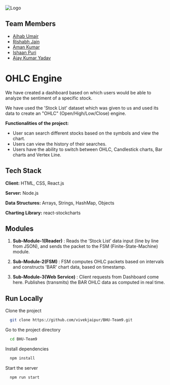 
![Logo](https://avatars.githubusercontent.com/u/2536284?s=280&v=4)


## Team Members

- [Aihab Umair](https://github.com/Aihab1) 
- [Rishabh Jain](https://github.com/Nazi-pikachu)
- [Aman Kumar](https://github.com/aman0710)
- [Ishaan Puri](https://github.com/ishu-2201)
- [Ajay Kumar Yadav](https://github.com/AJAY007L)


# OHLC Engine

We have created a dashboard based on which users would be able to analyze the sentiment of a specific stock. 

We have used the 'Stock List' dataset which was given to us and used its data to create an "OHLC" (Open/High/Low/Close) engine.

**Functionalities of the project:**
- User scan search different stocks based on the symbols and view the chart.
- Users can view the history of their searches.
- Users have the ability to switch between OHLC, Candlestick charts, Bar charts and Vertex Line.
## Tech Stack

**Client:** HTML, CSS, React.js 

**Server:** Node.js

**Data Structures:** Arrays, Strings, HashMap, Objects
  
**Charting Library:** react-stockcharts

## Modules 
1. **Sub-Module-1(Reader)** : Reads the ‘Stock List’ data input (line by line from JSON), and sends the packet to the FSM (Finite-State-Machine) module.

2. **Sub-Module-2(FSM)** : FSM computes OHLC packets based on intervals and constructs 'BAR' chart data, based on timestamp.

3. **Sub-Module-3(Web Service)** : Client requests from Dashboard come here. Publishes (transmits) the BAR OHLC data as computed in real time.
 
## Run Locally

Clone the project

```bash
  git clone https://github.com/vivekjaipur/BHU-Team9.git
```

Go to the project directory

```bash
  cd BHU-Team9
```

Install dependencies

```bash
  npm install
```

Start the server

```bash
  npm run start
```

  
